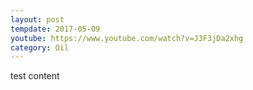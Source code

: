 ```yaml
---
layout: post
tempdate: 2017-05-09
youtube: https://www.youtube.com/watch?v=J3F3jDa2xhg
category: Oil
---
```

test content